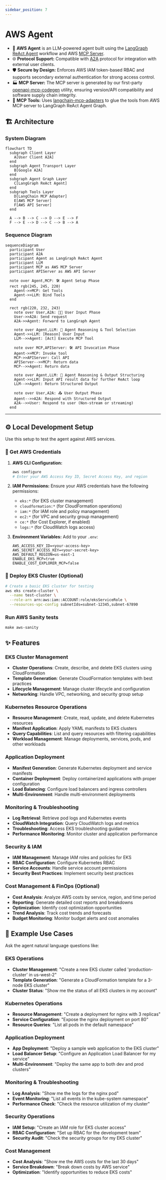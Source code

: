 ```yaml
---
sidebar_position: 7
---
```


# AWS Agent

- 🤖 **AWS Agent** is an LLM-powered agent built using the [LangGraph ReAct Agent](https://langchain-ai.github.io/langgraph/agents/agents/) workflow and AWS [MCP Server](https://modelcontextprotocol.io/introduction).
- 🌐 **Protocol Support:** Compatible with [A2A](https://github.com/google/A2A) protocol for integration with external user clients.
- 🛡️ **Secure by Design:** Enforces AWS IAM token-based RBAC and supports secondary external authentication for strong access control.
- 🏭 **MCP Server:** The MCP server is generated by our first-party [openapi-mcp-codegen](https://github.com/cnoe-io/openapi-mcp-codegen/tree/main) utility, ensuring version/API compatibility and software supply chain integrity.
- 🔌 **MCP Tools:** Uses [langchain-mcp-adapters](https://github.com/langchain-ai/langchain-mcp-adapters) to glue the tools from AWS MCP server to LangGraph ReAct Agent Graph.

## 🏗️ Architecture

### System Diagram

```mermaid
flowchart TD
  subgraph Client Layer
    A[User Client A2A]
  end
  subgraph Agent Transport Layer
    B[Google A2A]
  end
  subgraph Agent Graph Layer
    C[LangGraph ReAct Agent]
  end
  subgraph Tools Layer
    D[LangChain MCP Adapter]
    E[AWS MCP Server]
    F[AWS API Server]
  end

  A --> B --> C --> D --> E --> F
  F --> E --> D --> C --> B --> A
```

### Sequence Diagram

```mermaid
sequenceDiagram
  participant User
  participant A2A
  participant Agent as LangGraph ReAct Agent
  participant LLM
  participant MCP as AWS MCP Server
  participant APIServer as AWS API Server

  note over Agent,MCP: 🛠️ Agent Setup Phase
  rect rgb(245, 245, 220)
    Agent->>MCP: Get Tools
    Agent->>LLM: Bind Tools
  end

  rect rgb(220, 232, 243)
    note over User,A2A: 🧑‍💻 User Input Phase
    User->>A2A: Send request
    A2A->>Agent: Forward to LangGraph Agent

    note over Agent,LLM: 🧠 Agent Reasoning & Tool Selection
    Agent->>LLM: [Reason] User Input
    LLM-->>Agent: [Act] Execute MCP Tool

    note over MCP,APIServer: 🛠️ API Invocation Phase
    Agent->>MCP: Invoke tool
    MCP->>APIServer: Call API
    APIServer-->>MCP: Return data
    MCP-->>Agent: Return data

    note over Agent,LLM: 🧠 Agent Reasoning & Output Structuring
    Agent->>LLM: Input API result data for further ReAct loop
    LLM-->>Agent: Return Structured Output

    note over User,A2A: 📤 User Output Phase
    Agent-->>A2A: Respond with Structured Output
    A2A-->>User: Respond to user (Non-stream or streaming)
  end
```

---

## ⚙️ Local Development Setup

Use this setup to test the agent against AWS services.

### 🔑 Get AWS Credentials

1. **AWS CLI Configuration:**
   ```bash
   aws configure
   # Enter your AWS Access Key ID, Secret Access Key, and region
   ```

2. **IAM Permissions:**
   Ensure your AWS credentials have the following permissions:
   - `eks:*` (for EKS cluster management)
   - `cloudformation:*` (for CloudFormation operations)
   - `iam:*` (for IAM role and policy management)
   - `ec2:*` (for VPC and security group management)
   - `ce:*` (for Cost Explorer, if enabled)
   - `logs:*` (for CloudWatch logs access)

3. **Environment Variables:**
   Add to your `.env`:
   ```env
   AWS_ACCESS_KEY_ID=<your-access-key>
   AWS_SECRET_ACCESS_KEY=<your-secret-key>
   AWS_DEFAULT_REGION=us-east-1
   ENABLE_EKS_MCP=true
   ENABLE_COST_EXPLORER_MCP=false
   ```

### 🚀 Deploy EKS Cluster (Optional)

```bash
# Create a basic EKS cluster for testing
aws eks create-cluster \
  --name test-cluster \
  --role-arn arn:aws:iam::ACCOUNT:role/eksServiceRole \
  --resources-vpc-config subnetIds=subnet-12345,subnet-67890
```

### Run AWS Sanity tests

```
make aws-sanity
```

## ✨ Features

### EKS Cluster Management
- **Cluster Operations**: Create, describe, and delete EKS clusters using CloudFormation
- **Template Generation**: Generate CloudFormation templates with best practices
- **Lifecycle Management**: Manage cluster lifecycle and configuration
- **Networking**: Handle VPC, networking, and security group setup

### Kubernetes Resource Operations
- **Resource Management**: Create, read, update, and delete Kubernetes resources
- **Manifest Application**: Apply YAML manifests to EKS clusters
- **Query Capabilities**: List and query resources with filtering capabilities
- **Workload Management**: Manage deployments, services, pods, and other workloads

### Application Deployment
- **Manifest Generation**: Generate Kubernetes deployment and service manifests
- **Container Deployment**: Deploy containerized applications with proper configuration
- **Load Balancing**: Configure load balancers and ingress controllers
- **Multi-Environment**: Handle multi-environment deployments

### Monitoring & Troubleshooting
- **Log Retrieval**: Retrieve pod logs and Kubernetes events
- **CloudWatch Integration**: Query CloudWatch logs and metrics
- **Troubleshooting**: Access EKS troubleshooting guidance
- **Performance Monitoring**: Monitor cluster and application performance

### Security & IAM
- **IAM Management**: Manage IAM roles and policies for EKS
- **RBAC Configuration**: Configure Kubernetes RBAC
- **Service Accounts**: Handle service account permissions
- **Security Best Practices**: Implement security best practices

### Cost Management & FinOps (Optional)
- **Cost Analysis**: Analyze AWS costs by service, region, and time period
- **Reporting**: Generate detailed cost reports and breakdowns
- **Optimization**: Identify cost optimization opportunities
- **Trend Analysis**: Track cost trends and forecasts
- **Budget Monitoring**: Monitor budget alerts and cost anomalies

## 🎯 Example Use Cases

Ask the agent natural language questions like:

### EKS Operations
- **Cluster Management**: "Create a new EKS cluster called 'production-cluster' in us-west-2"
- **Template Generation**: "Generate a CloudFormation template for a 3-node EKS cluster"
- **Cluster Status**: "Show me the status of all EKS clusters in my account"

### Kubernetes Operations
- **Resource Management**: "Create a deployment for nginx with 3 replicas"
- **Service Configuration**: "Expose the nginx deployment on port 80"
- **Resource Queries**: "List all pods in the default namespace"

### Application Deployment
- **App Deployment**: "Deploy a sample web application to the EKS cluster"
- **Load Balancer Setup**: "Configure an Application Load Balancer for my service"
- **Multi-Environment**: "Deploy the same app to both dev and prod clusters"

### Monitoring & Troubleshooting
- **Log Analysis**: "Show me the logs for the nginx pod"
- **Event Monitoring**: "List all events in the kube-system namespace"
- **Performance Check**: "Check the resource utilization of my cluster"

### Security Operations
- **IAM Setup**: "Create an IAM role for EKS cluster access"
- **RBAC Configuration**: "Set up RBAC for the development team"
- **Security Audit**: "Check the security groups for my EKS cluster"

### Cost Management
- **Cost Analysis**: "Show me the AWS costs for the last 30 days"
- **Service Breakdown**: "Break down costs by AWS service"
- **Optimization**: "Identify opportunities to reduce EKS costs"
